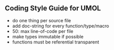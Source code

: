 ## Coding Style Guide for UMOL
* do one thing per source file
* add doc-string for every function/type/macro
* 50: max line-of-code per file
* make types immutable if possible
* functions must be referential transparent
